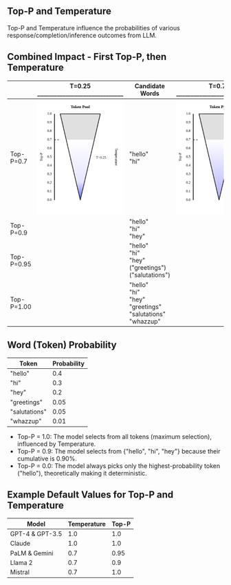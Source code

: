 ## Top-P and Temperature

Top-P and Temperature influence the probabilities of various response/completion/inference outcomes from LLM.

## Combined Impact - First Top-P, then Temperature

| | T=0.25 <br>______________________________ | Candidate Words | T=0.70 <br>______________________________ |
|----------|----------|----------|----------|
| Top-P=0.7  | ![SVG Image](./topp0.7temp0.25.svg) | "hello"<br>"hi" |  ![SVG Image](./topp0.7temp0.7.svg) |
| Top-P=0.9  | | "hello"<br>"hi"<br>"hey" |  |
| Top-P=0.95  | | "hello"<br>"hi"<br>"hey"<br>("greetings")<br>("salutations") |  | 
| Top-P=1.00  | | "hello"<br>"hi"<br>"hey"<br>"greetings"<br>"salutations"<br>"whazzup" |  | 

## Word (Token) Probability

| Token        | Probability |
|-------------|------------|
| "hello"     | 0.4        |
| "hi"        | 0.3        |
| "hey"       | 0.2        |
| "greetings" | 0.05       |
| "salutations" | 0.05     |
| "whazzup"   | 0.01       |

* Top-P = 1.0: The model selects from all tokens (maximum selection), influenced by Temperature.
* Top-P = 0.9: The model selects from {"hello", "hi", "hey"} because their cumulative is 0.90%.
* Top-P = 0.0: The model always picks only the highest-probability token ("hello"), theoretically making it deterministic.

## Example Default Values for Top-P and Temperature

| Model | Temperature | Top-P |
|--------|-------------|--------|
| GPT-4 & GPT-3.5 | 1.0 | 1.0 |
| Claude | 1.0 | 1.0 |
| PaLM & Gemini | 0.7 | 0.95 |
| Llama 2 | 0.7 | 0.9 |
| Mistral | 0.7 | 1.0 |

